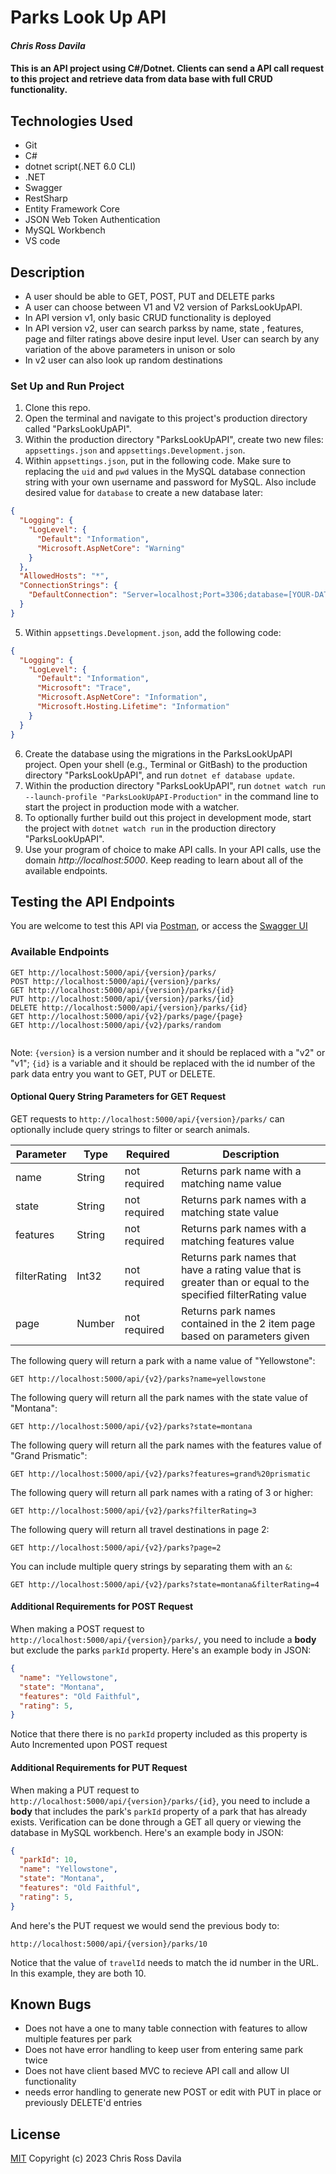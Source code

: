 # Parks Look Up API

#### _Chris Ross Davila_

#### This is an API project using C#/Dotnet. Clients can send a API call request to this project and retrieve data from data base with full CRUD functionality.  

## Technologies Used

* Git
* C#
* dotnet script(.NET 6.0 CLI)
* .NET
* Swagger
* RestSharp
* Entity Framework Core
* JSON Web Token Authentication
* MySQL Workbench
* VS code

## Description

* A user should be able to GET, POST, PUT and DELETE parks
* A user can choose between V1 and V2 version of ParksLookUpAPI.
* In API version v1, only basic CRUD functionality is deployed 
* In API version v2, user can search parkss by name, state , features, page and filter ratings above desire input level. User can search by any variation of the above parameters in unison or solo
* In v2 user can also look up random destinations

### Set Up and Run Project

1. Clone this repo.
2. Open the terminal and navigate to this project's production directory called "ParksLookUpAPI".
3. Within the production directory "ParksLookUpAPI", create two new files: `appsettings.json` and `appsettings.Development.json`.
4. Within `appsettings.json`, put in the following code. Make sure to replacing the `uid` and `pwd` values in the MySQL database connection string with your own username and password for MySQL. Also include desired value for `database` to create a new database later:

```json
{
  "Logging": {
    "LogLevel": {
      "Default": "Information",
      "Microsoft.AspNetCore": "Warning"
    }
  },
  "AllowedHosts": "*",
  "ConnectionStrings": {
    "DefaultConnection": "Server=localhost;Port=3306;database=[YOUR-DATA-BASE];uid=[YOUR-USER-HERE];pwd=[YOUR-PASSWORD];"
  }
}
```

5. Within `appsettings.Development.json`, add the following code:

```json
{
  "Logging": {
    "LogLevel": {
      "Default": "Information",
      "Microsoft": "Trace",
      "Microsoft.AspNetCore": "Information",
      "Microsoft.Hosting.Lifetime": "Information"
    }
  }
}
```

6. Create the database using the migrations in the ParksLookUpAPI project. Open your shell (e.g., Terminal or GitBash) to the production directory "ParksLookUpAPI", and run `dotnet ef database update`. 
7. Within the production directory "ParksLookUpAPI", run `dotnet watch run --launch-profile "ParksLookUpAPI-Production"` in the command line to start the project in production mode with a watcher. 
8. To optionally further build out this project in development mode, start the project with `dotnet watch run` in the production directory "ParksLookUpAPI".
9. Use your program of choice to make API calls. In your API calls, use the domain _http://localhost:5000_. Keep reading to learn about all of the available endpoints.

## Testing the API Endpoints

You are welcome to test this API via [Postman](https://www.postman.com/), or access the [Swagger UI](https://localhost:5001/swagger/index.html)  

### Available Endpoints

```
GET http://localhost:5000/api/{version}/parks/
POST http://localhost:5000/api/{version}/parks/
GET http://localhost:5000/api/{version}/parks/{id}
PUT http://localhost:5000/api/{version}/parks/{id}
DELETE http://localhost:5000/api/{version}/parks/{id}
GET http://localhost:5000/api/{v2}/parks/page/{page}
GET http://localhost:5000/api/{v2}/parks/random


```

Note: `{version}` is a version number and it should be replaced with a "v2" or "v1"; `{id}` is a variable and it should be replaced with the id number of the park data entry you want to GET, PUT or DELETE.

#### Optional Query String Parameters for GET Request

GET requests to `http://localhost:5000/api/{version}/parks/` can optionally include query strings to filter or search animals.

| Parameter   | Type        |  Required    | Description |
| ----------- | ----------- | -----------  | ----------- |
| name        | String      | not required | Returns park name with a matching name value |
| state       | String      | not required | Returns park names with a matching state value |
| features    | String      | not required | Returns park names with a matching features value |
| filterRating  | Int32      | not required | Returns park names that have a rating value that is greater than or equal to the specified filterRating value |
| page  | Number      | not required | Returns park names contained in the 2 item page based on parameters given|

The following query will return a park with a name value of "Yellowstone":

```
GET http://localhost:5000/api/{v2}/parks?name=yellowstone
```

The following query will return all the park names with the state value of "Montana":

```
GET http://localhost:5000/api/{v2}/parks?state=montana
```

The following query will return all the park names with the features value of "Grand Prismatic":

```
GET http://localhost:5000/api/{v2}/parks?features=grand%20prismatic
```

The following query will return all park names with a rating of 3 or higher:

```
GET http://localhost:5000/api/{v2}/parks?filterRating=3
```

The following query will return all travel destinations in page 2:

```
GET http://localhost:5000/api/{v2}/parks?page=2
```

You can include multiple query strings by separating them with an `&`:

```
GET http://localhost:5000/api/{v2}/parks?state=montana&filterRating=4
```

#### Additional Requirements for POST Request

When making a POST request to `http://localhost:5000/api/{version}/parks/`, you need to include a **body** but exclude the parks `parkId` property. Here's an example body in JSON:

```json
{
  "name": "Yellowstone",
  "state": "Montana",
  "features": "Old Faithful",
  "rating": 5,
}
```

Notice that there there is no `parkId` property included as this property is Auto Incremented upon POST request

#### Additional Requirements for PUT Request

When making a PUT request to `http://localhost:5000/api/{version}/parks/{id}`, you need to include a **body** that includes the park's `parkId` property of a park that has already exists. Verification can be done through a GET all query or viewing the database in MySQL workbench. Here's an example body in JSON:

```json
{
  "parkId": 10,
  "name": "Yellowstone",
  "state": "Montana",
  "features": "Old Faithful",
  "rating": 5,
}
```

And here's the PUT request we would send the previous body to:

```
http://localhost:5000/api/{version}/parks/10
```

Notice that the value of `travelId` needs to match the id number in the URL. In this example, they are both 10.

## Known Bugs

* Does not have a one to many table connection with features to allow multiple features per park
* Does not have error handling to keep user from entering same park twice
* Does not have client based MVC to recieve API call and allow UI functionality 
* needs error handling to generate new POST or edit with PUT in place or previously DELETE'd entries

## License
[MIT]()
Copyright (c) 2023 Chris Ross Davila
